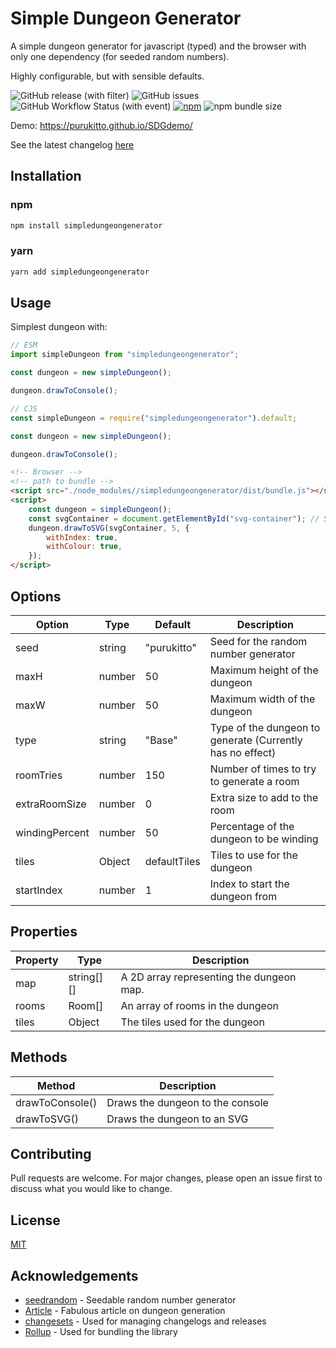 # Simple Dungeon Generator

A simple dungeon generator for javascript (typed) and the browser with only one dependency (for seeded random numbers).

Highly configurable, but with sensible defaults.

![GitHub release (with filter)](https://img.shields.io/github/v/release/Purukitto/simpleDungeonGenerator) ![GitHub issues](https://img.shields.io/github/issues/purukitto/simpleDungeonGenerator) ![GitHub Workflow Status (with event)](https://img.shields.io/github/actions/workflow/status/purukitto/simpleDungeonGenerator/main.yml) [![npm](https://img.shields.io/npm/v/simpledungeongenerator)](https://www.npmjs.com/package/simpledungeongenerator) ![npm bundle size](https://img.shields.io/bundlephobia/min/simpledungeongenerator)

Demo: https://purukitto.github.io/SDGdemo/

See the latest changelog [here](./CHANGELOG.md)

## Installation

### npm

```bash
npm install simpledungeongenerator
```

### yarn

```bash
yarn add simpledungeongenerator
```

## Usage

Simplest dungeon with:

```typescript
// ESM
import simpleDungeon from "simpledungeongenerator";

const dungeon = new simpleDungeon();

dungeon.drawToConsole();
```

```javascript
// CJS
const simpleDungeon = require("simpledungeongenerator").default;

const dungeon = new simpleDungeon();

dungeon.drawToConsole();
```

```html
<!-- Browser -->
<!-- path to bundle -->
<script src="./node_modules//simpledungeongenerator/dist/bundle.js"></script>
<script>
	const dungeon = simpleDungeon();
	const svgContainer = document.getElementById("svg-container"); // SVG container
	dungeon.drawToSVG(svgContainer, 5, {
		withIndex: true,
		withColour: true,
	});
</script>
```

## Options

| Option         | Type   | Default      | Description                                               |
| -------------- | ------ | ------------ | --------------------------------------------------------- |
| seed           | string | "purukitto"  | Seed for the random number generator                      |
| maxH           | number | 50           | Maximum height of the dungeon                             |
| maxW           | number | 50           | Maximum width of the dungeon                              |
| type           | string | "Base"       | Type of the dungeon to generate (Currently has no effect) |
| roomTries      | number | 150          | Number of times to try to generate a room                 |
| extraRoomSize  | number | 0            | Extra size to add to the room                             |
| windingPercent | number | 50           | Percentage of the dungeon to be winding                   |
| tiles          | Object | defaultTiles | Tiles to use for the dungeon                              |
| startIndex     | number | 1            | Index to start the dungeon from                           |

## Properties

| Property | Type       | Description                              |
| -------- | ---------- | ---------------------------------------- |
| map      | string[][] | A 2D array representing the dungeon map. |
| rooms    | Room[]     | An array of rooms in the dungeon         |
| tiles    | Object     | The tiles used for the dungeon           |

## Methods

| Method          | Description                      |
| --------------- | -------------------------------- |
| drawToConsole() | Draws the dungeon to the console |
| drawToSVG()     | Draws the dungeon to an SVG      |

## Contributing

Pull requests are welcome. For major changes, please open an issue first to discuss what you would like to change.

## License

[MIT](./LICENSE.md)

## Acknowledgements

-   [seedrandom](https://github.com/davidbau/seedrandom) - Seedable random number generator
-   [Article](https://journal.stuffwithstuff.com/2014/12/21/rooms-and-mazes/) - Fabulous article on dungeon generation
-   [changesets](https://github.com/changesets/changesets/tree/main) - Used for managing changelogs and releases
-   [Rollup](https://rollupjs.org/) - Used for bundling the library
